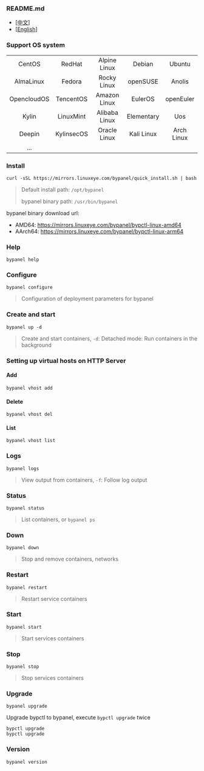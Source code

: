 ### README.md
* [<a href="README-CN.md">中文</a>]
* [<a href="README.md">English</a>]

### Support OS system
|             |            |               |            |            |
|:-----------:|:----------:|:-------------:|:----------:|:----------:|
| CentOS      | RedHat     | Alpine Linux  | Debian     | Ubuntu     |
| AlmaLinux   | Fedora     | Rocky Linux   | openSUSE   | Anolis     |
| OpencloudOS | TencentOS  | Amazon Linux  | EulerOS    | openEuler  |
| Kylin       | LinuxMint  | Alibaba Linux | Elementary | Uos        |
| Deepin      | KylinsecOS | Oracle Linux  | Kali Linux | Arch Linux |
| ...         |            |               |            |            |


### Install
```
curl -sSL https://mirrors.linuxeye.com/bypanel/quick_install.sh | bash
```
> Default install path: `/opt/bypanel`
>
> bypanel binary path: `/usr/bin/bypanel`

bypanel binary download url:
* AMD64: https://mirrors.linuxeye.com/bypanel/bypctl-linux-amd64
* AArch64: https://mirrors.linuxeye.com/bypanel/bypctl-linux-arm64


### Help
```
bypanel help
```

### Configure
```
bypanel configure
```
> Configuration of deployment parameters for bypanel

### Create and start
```
bypanel up -d
```
> Create and start containers, `-d`: Detached mode: Run containers in the background

### Setting up virtual hosts on HTTP Server
#### Add
```
bypanel vhost add
```
#### Delete
```
bypanel vhost del
```
#### List
```
bypanel vhost list
```

### Logs
```
bypanel logs
```
> View output from containers, `-f`: Follow log output

### Status
```
bypanel status
```
> List containers, or `bypanel ps`

### Down
```
bypanel down
```
> Stop and remove containers, networks

### Restart
```
bypanel restart
```
> Restart service containers

### Start
```
bypanel start
```
> Start services containers

### Stop
```
bypanel stop
```
> Stop services containers

### Upgrade
```
bypanel upgrade
```
Upgrade bypctl to bypanel, execute `bypctl upgrade` twice
```
bypctl upgrade
bypctl upgrade
```

### Version
```
bypanel version
```
